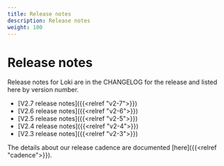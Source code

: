```yaml
---
title: Release notes
description: Release notes
weight: 100
---
```

# Release notes

Release notes for Loki are in the CHANGELOG for the release and
listed here by version number.

- [V2.7 release notes]({{<relref "v2-7">}})
- [V2.6 release notes]({{<relref "v2-6">}})
- [V2.5 release notes]({{<relref "v2-5">}})
- [V2.4 release notes]({{<relref "v2-4">}})
- [V2.3 release notes]({{<relref "v2-3">}})

The details about our release cadence are documented [here]({{<relref "cadence">}}).